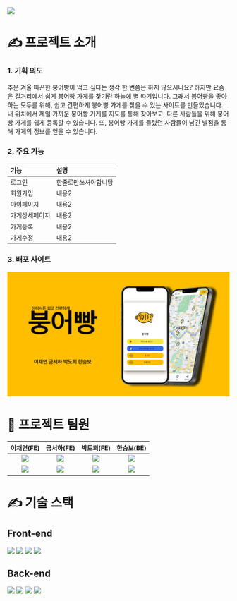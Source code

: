 <img src="https://capsule-render.vercel.app/api?type=waving&color=auto&height=200&section=header&text=붕어빵&fontSize=90" />

<h1> ✍️  프로젝트 소개 </h1>
<h3> 1. 기획 의도 </h3>
추운 겨울 따끈한 붕어빵이 먹고 싶다는 생각 한 번쯤은 하지 않으시나요? 하지만 요즘은 길거리에서 쉽게 붕어빵 가게를 찾기란 하늘에 별 따기입니다. 그래서 붕어빵을 좋아하는 모두를 위해, 쉽고 간편하게 붕어빵 가게를 찾을 수 있는 사이트를 만들었습니다. 내 위치에서 제일 가까운 붕어빵 가게를 지도를 통해 찾아보고, 다른 사람들을 위해 붕어빵 가게를 쉽게 등록할 수 있습니다. 또, 붕어빵 가게를 들렀던 사람들이 남긴 별점을 통해 가게의 정보를 얻을 수 있습니다.
<h3> 2. 주요 기능 </h3>

|기능| 설명|
|:---|:---|
|로그인 |한줄로만쓰셔야합니당|
|회원가입|내용2|
|마이페이지 |내용2|
|가게상세페이지|내용2|
|가게등록|내용2|
|가게수정|내용2|

<h3> 3. 배포 사이트 </h3>
<img src="221209/static/img/mainimg.jpg">


<h1> 🤝 프로젝트 팀원 </h1>

|이채연(FE)|금서하(FE)|박도희(FE)|한승보(BE)| 
|:---:|:---:|:---:|:---:|
|<img src="https://avatars.githubusercontent.com/u/107829964?v=4" width="100">|<img src="https://avatars.githubusercontent.com/u/88123669?v=4" width="100" >|<img src="https://avatars.githubusercontent.com/u/95624219?v=4" width="100" >|<img src="https://avatars.githubusercontent.com/u/97070138?v=4" width="100">| 
|<a href="https://github.com/leechaeyeon321"><img src="https://img.shields.io/badge/GitHub-181717?style=plastic&logo=GitHub&logoColor=white"/></a> |<a href="https://github.com/seohags"><img src="https://img.shields.io/badge/GitHub-181717?style=plastic&logo=GitHub&logoColor=white"/></a>|<a href="https://github.com/dolahee"><img src="https://img.shields.io/badge/GitHub-181717?style=plastic&logo=GitHub&logoColor=white"/></a>|<a href="https://github.com/boseungdl"><img src="https://img.shields.io/badge/GitHub-181717?style=plastic&logo=GitHub&logoColor=white"/></a>| 

<h1> ✍️ 기술 스택 </h1>
<h2>  Front-end </h2>
<div>

<img src="https://img.shields.io/badge/JavaScript-F7DF1E?style=plastic&logo=JavaScript&logoColor=white"/> 

<img src="https://img.shields.io/badge/jQuery-0769AD?style=plastic&logo=jQuerys&logoColor=white"/>

<img src="https://img.shields.io/badge/Bootstrap-7952B3?style=plastic&logo=Bootstrap&logoColor=white"/>

<img src="https://img.shields.io/badge/Openlayers-1F6B75?style=plastic&logo=Openlayers&logoColor=white"/>

</div>

<h2>  Back-end </h2>

<div>

<img src="https://img.shields.io/badge/Node.js-339933?style=plastic&logo=Node.js&logoColor=white"/>

<img src="https://img.shields.io/badge/Express-000000?style=plastic&logo=Express&logoColor=white"/>

<img src="https://img.shields.io/badge/MySQL-4479A1?style=plastic&logo=MySQL&logoColor=white"/>

<img src="https://img.shields.io/badge/Sequelize-52B0E7?style=plastic&logo=Sequelize&logoColor=white"/>

</div>




